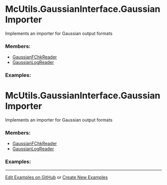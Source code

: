 # <a id="McUtils.GaussianInterface.GaussianImporter">McUtils.GaussianInterface.GaussianImporter</a>
    
Implements an importer for Gaussian output formats

### Members:

  - [GaussianFChkReader](GaussianImporter/GaussianFChkReader.md)
  - [GaussianLogReader](GaussianImporter/GaussianLogReader.md)

### Examples:

# <a id="McUtils.GaussianInterface.GaussianImporter">McUtils.GaussianInterface.GaussianImporter</a>
    
Implements an importer for Gaussian output formats

### Members:

  - [GaussianFChkReader](GaussianImporter/GaussianFChkReader.md)
  - [GaussianLogReader](GaussianImporter/GaussianLogReader.md)

### Examples:



___

[Edit Examples on GitHub](https://github.com/McCoyGroup/References/edit/gh-pages/Documentation/examples/McUtils/GaussianInterface/GaussianImporter.md) or 
[Create New Examples](https://github.com/McCoyGroup/References/new/gh-pages/?filename=Documentation/examples/McUtils/GaussianInterface/GaussianImporter.md)